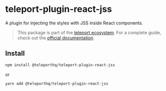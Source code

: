 # teleport-plugin-react-jss

A plugin for injecting the styles with JSS inside React components.

> This package is part of the [teleport ecosystem](https://github.com/teleporthq/teleport-code-generators). For a complete guide, check out the [official documentation](https://docs.teleporthq.io/).

## Install
```bash
npm install @teleporthq/teleport-plugin-react-jss
```
or
```bash
yarn add @teleporthq/teleport-plugin-react-jss
```
